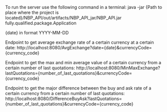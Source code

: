 To run the server use the following command in a terminal:
java -jar {Path to place where the project is located}/NBP_API/out/artifacts/NBP_API_jar/NBP_API.jar fully.qualified.package.Application

 {date} in format YYYY-MM-DD

Endpoint to get average exchange rate of a certain currency at a certain date:
http://localhost:8080/AvgExchange?date={date}&currencyCode={currency_code}
 
Endpoint to get the max and min average value of a certain currency from a certain number of last quotations: 
http://localhost:8080/MinMaxExchange?lastQuotations={number_of_last_quotations}&currencyCode={currency_code}
 
Endpoint to get the major difference between the buy and ask rate of a certain currency from a certain number of last quotations: 
http://localhost:8080/DifferenceBuyAsk?lastQuotations={number_of_last_quotations}&currencyCode={currency_code}
